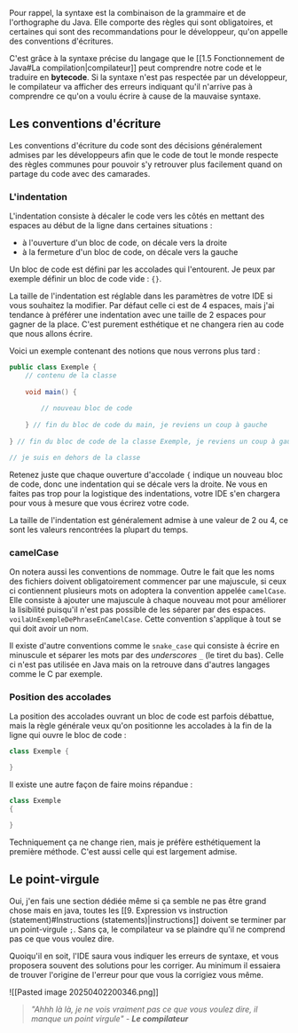 Pour rappel, la syntaxe est la combinaison de la grammaire et de l'orthographe du Java.
Elle comporte des règles qui sont obligatoires, et certaines qui sont des recommandations pour le développeur, qu'on appelle des conventions d'écritures.

C'est grâce à la syntaxe précise du langage que le [[1.5 Fonctionnement de Java#La compilation|compilateur]] peut comprendre notre code et le traduire en **bytecode**. Si la syntaxe n'est pas respectée par un développeur, le compilateur va afficher des erreurs indiquant qu'il n'arrive pas à comprendre ce qu'on a voulu écrire à cause de la mauvaise syntaxe.

## Les conventions d'écriture

Les conventions d'écriture du code sont des décisions généralement admises par les développeurs afin que le code de tout le monde respecte des règles communes pour pouvoir s'y retrouver plus facilement quand on partage du code avec des camarades.

### L'indentation

L'indentation consiste à décaler le code vers les côtés en mettant des espaces au début de la ligne dans certaines situations :
- à l'ouverture d'un bloc de code, on décale vers la droite
- à la fermeture d'un bloc de code, on décale vers la gauche

Un bloc de code est défini par les accolades qui l'entourent. Je peux par exemple définir un bloc de code vide : `{}`.

La taille de l'indentation est réglable dans les paramètres de votre IDE si vous souhaitez la modifier.
Par défaut celle ci est de 4 espaces, mais j'ai tendance à préférer une indentation avec une taille de 2 espaces pour gagner de la place. C'est purement esthétique et ne changera rien au code que nous allons écrire.

Voici un exemple contenant des notions que nous verrons plus tard :

```java title:Exemple.java
public class Exemple {
	// contenu de la classe
	
	void main() {
	
		// nouveau bloc de code
		
	} // fin du bloc de code du main, je reviens un coup à gauche
	
} // fin du bloc de code de la classe Exemple, je reviens un coup à gauche

// je suis en dehors de la classe
```

Retenez juste que chaque ouverture d'accolade `{` indique un nouveau bloc de code, donc une indentation qui se décale vers la droite.
Ne vous en faites pas trop pour la logistique des indentations, votre IDE s'en chargera pour vous à mesure que vous écrirez votre code.

La taille de l'indentation est généralement admise à une valeur de 2 ou 4, ce sont les valeurs rencontrées la plupart du temps.

### camelCase

On notera aussi les conventions de nommage. Outre le fait que les noms des fichiers doivent obligatoirement commencer par une majuscule, si ceux ci contiennent plusieurs mots on adoptera la convention appelée `camelCase`. Elle consiste à ajouter une majuscule à chaque nouveau mot pour améliorer la lisibilité puisqu'il n'est pas possible de les séparer par des espaces.
`voilaUnExempleDePhraseEnCamelCase`. Cette convention s'applique à tout se qui doit avoir un nom.

Il existe d'autre conventions comme le `snake_case` qui consiste à écrire en minuscule et séparer les mots par des *underscores* `_` (le tiret du bas). Celle ci n'est pas utilisée en Java mais on la retrouve dans d'autres langages comme le C par exemple.

### Position des accolades

La position des accolades ouvrant un bloc de code est parfois débattue, mais la règle générale veux qu'on positionne les accolades à la fin de la ligne qui ouvre le bloc de code :

```java title:Exemple.java
class Exemple {

}
```

Il existe une autre façon de faire moins répandue :

```java title:Exemple.java
class Exemple
{

}
```

Techniquement ça ne change rien, mais je préfère esthétiquement la première méthode. C'est aussi celle qui est largement admise.

## Le point-virgule

Oui, j'en fais une section dédiée même si ça semble ne pas être grand chose mais en java, toutes les [[9. Expression vs instruction (statement)#Instructions (statements)|instructions]] doivent se terminer par un point-virgule `;`. Sans ça, le compilateur va se plaindre qu'il ne comprend pas ce que vous voulez dire.

Quoiqu'il en soit, l'IDE saura vous indiquer les erreurs de syntaxe, et vous proposera souvent des solutions pour les corriger. Au minimum il essaiera de trouver l'origine de l'erreur pour que vous la corrigiez vous même.

![[Pasted image 20250402200346.png]]
>*"Ahhh là là, je ne vois vraiment pas ce que vous voulez dire, il manque un point virgule"* - ***Le compilateur***